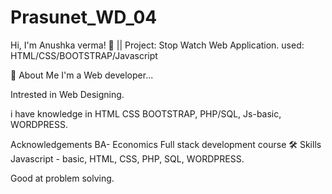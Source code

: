 # Prasunet_WD_04
Hi, I'm Anushka verma! 👋 ||
Project: Stop Watch Web Application. used: HTML/CSS/BOOTSTRAP/Javascript

🚀 About Me
I'm a Web developer...

Intrested in Web Designing.

i have knowledge in HTML CSS BOOTSTRAP, PHP/SQL, Js-basic, WORDPRESS.

Acknowledgements
BA- Economics
Full stack development course
🛠 Skills
Javascript - basic, HTML, CSS, PHP, SQL, WORDPRESS.

Good at problem solving.
